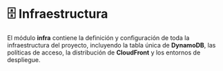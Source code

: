 # 🗄️ Infraestructura

El módulo **infra** contiene la definición y configuración de toda la infraestructura del proyecto, 
incluyendo la tabla única de **DynamoDB**, las políticas de acceso, la distribución de **CloudFront** y
los entornos de despliegue.